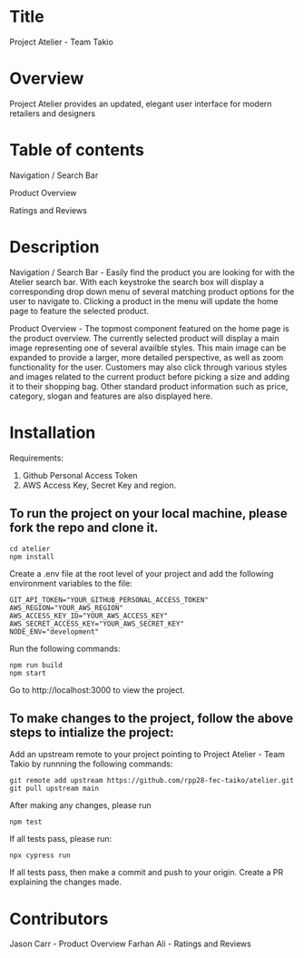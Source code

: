 

# Title
Project Atelier - Team Takio

# Overview
Project Atelier provides an updated, elegant user interface for modern retailers and designers

# Table of contents

Navigation / Search Bar

Product Overview

Ratings and Reviews

# Description

Navigation / Search Bar -
  Easily find the product you are looking for with the Atelier search bar. With each keystroke the search box will display a corresponding drop down menu of several matching product options for the user to navigate to. Clicking a product in the menu will update the home page to feature the selected product.

Product Overview -
  The topmost component featured on the home page is the product overview. The currently selected product will display a main image representing one of several availble styles. This main image can be expanded to provide a larger, more detailed perspective, as well as zoom functionality for the user. Customers may also click through various styles and images related to the current product before picking a size and adding it to their shopping bag. Other standard product information such as price, category, slogan and features are also displayed here.


# Installation
Requirements:
1. Github Personal Access Token
2. AWS Access Key, Secret Key and region.

## To run the project on your local machine, please fork the repo and clone it.
```
cd atelier
npm install
```
Create a .env file at the root level of your project and add the following environment variables to the file:
```
GIT_API_TOKEN="YOUR_GITHUB_PERSONAL_ACCESS_TOKEN"
AWS_REGION="YOUR_AWS_REGION"
AWS_ACCESS_KEY_ID="YOUR_AWS_ACCESS_KEY"
AWS_SECRET_ACCESS_KEY="YOUR_AWS_SECRET_KEY"
NODE_ENV="development"
```

Run the following commands:
```
npm run build
npm start
```
Go to http://localhost:3000 to view the project.

## To make changes to the project, follow the above steps to intialize the project:
Add an upstream remote to your project pointing to Project Atelier - Team Takio by runnning the following commands:
```
git remote add upstream https://github.com/rpp28-fec-taiko/atelier.git
git pull upstream main
```

After making any changes, please run
```
npm test
```
If all tests pass, please run:
```
npx cypress run
```
If all tests pass, then make a commit and push to your origin.
Create a PR explaining the changes made.

# Contributors

Jason Carr - Product Overview
Farhan Ali - Ratings and Reviews